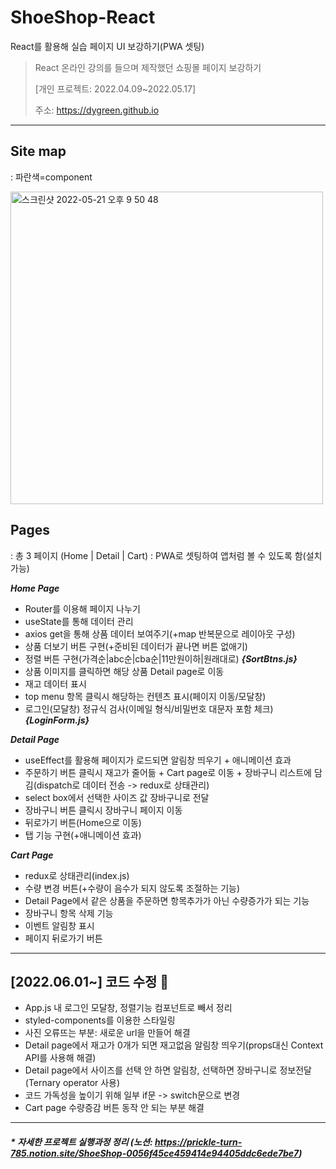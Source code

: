 # ShoeShop-React
React를 활용해 실습 페이지 UI 보강하기(PWA 셋팅)
> React 온라인 강의를 들으며 제작했던 쇼핑몰 페이지 보강하기
> 
> [개인 프로젝트: 2022.04.09~2022.05.17]
> 
> 주소: https://dygreen.github.io
> 
***
## Site map
: 파란색=component

<img width="500" alt="스크린샷 2022-05-21 오후 9 50 48" src="https://user-images.githubusercontent.com/95523625/169652295-5c7c6c51-dd99-4382-8d76-d926c86561e2.png">


## Pages
: 총 3 페이지 (Home | Detail | Cart)
: PWA로 셋팅하여 앱처럼 볼 수 있도록 함(설치 가능)

***Home Page***
* Router를 이용해 페이지 나누기
* useState를 통해 데이터 관리
* axios get을 통해 상품 데이터 보여주기(+map 반복문으로 레이아웃 구성)
* 상품 더보기 버튼 구현(+준비된 데이터가 끝나면 버튼 없애기)
* 정렬 버튼 구현(가격순|abc순|cba순|11만원이하|원래대로) **_{SortBtns.js}_**
* 상품 이미지를 클릭하면 해당 상품 Detail page로 이동
* 재고 데이터 표시
* top menu 항목 클릭시 해당하는 컨텐츠 표시(페이지 이동/모달창)
* 로그인(모달창) 정규식 검사(이메일 형식/비밀번호 대문자 포함 체크) **_{LoginForm.js}_**

***Detail Page***
* useEffect를 활용해 페이지가 로드되면 알림창 띄우기 + 애니메이션 효과
* 주문하기 버튼 클릭시 재고가 줄어듦 + Cart page로 이동 + 장바구니 리스트에 담김(dispatch로 데이터 전송 -> redux로 상태관리)
* select box에서 선택한 사이즈 값 장바구니로 전달
* 장바구니 버튼 클릭시 장바구니 페이지 이동
* 뒤로가기 버튼(Home으로 이동)
* 탭 기능 구현(+애니메이션 효과)

***Cart Page***
* redux로 상태관리(index.js)
* 수량 변경 버튼(+수량이 음수가 되지 않도록 조절하는 기능)
* Detail Page에서 같은 상품을 주문하면 항목추가가 아닌 수량증가가 되는 기능
* 장바구니 항목 삭제 기능
* 이벤트 알림창 표시
* 페이지 뒤로가기 버튼

***
## [2022.06.01~] 코드 수정 📝
* App.js 내 로그인 모달창, 정렬기능 컴포넌트로 빼서 정리
* styled-components를 이용한 스타일링
* 사진 오류뜨는 부분: 새로운 url을 만들어 해결
* Detail page에서 재고가 0개가 되면 재고없음 알림창 띄우기(props대신 Context API를 사용해 해결)
* Detail page에서 사이즈를 선택 안 하면 알림창, 선택하면 장바구니로 정보전달(Ternary operator 사용)
* 코드 가독성을 높이기 위해 일부 if문 -> switch문으로 변경
* Cart page 수량증감 버튼 동작 안 되는 부분 해결

***
#### _* 자세한 프로젝트 실행과정 정리 (노션: https://prickle-turn-785.notion.site/ShoeShop-0056f45ce459414e94405ddc6ede7be7)_
